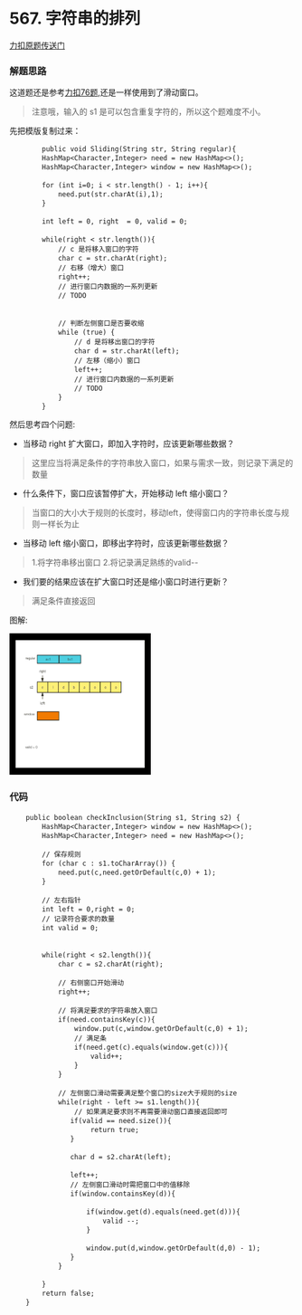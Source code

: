 # 567. 字符串的排列

[力扣原题传送门](https://leetcode-cn.com/problems/permutation-in-string/)

### 解题思路

这道题还是参考[力扣76题](./Q_76.md),还是一样使用到了滑动窗口。

> 注意哦，输入的 s1 是可以包含重复字符的，所以这个题难度不小。

先把模版复制过来：

```
        public void Sliding(String str, String regular){
        HashMap<Character,Integer> need = new HashMap<>();
        HashMap<Character,Integer> window = new HashMap<>();

        for (int i=0; i < str.length() - 1; i++){
            need.put(str.charAt(i),1);
        }

        int left = 0, right  = 0, valid = 0;

        while(right < str.length()){
            // c 是将移入窗口的字符
            char c = str.charAt(right);
            // 右移（增大）窗口
            right++;
            // 进行窗口内数据的一系列更新
            // TODO


            // 判断左侧窗口是否要收缩
            while (true) {
                // d 是将移出窗口的字符
                char d = str.charAt(left);
                // 左移（缩小）窗口
                left++;
                // 进行窗口内数据的一系列更新
                // TODO
            }
        }
```

然后思考四个问题:

* 当移动 right 扩大窗口，即加入字符时，应该更新哪些数据？

> 这里应当将满足条件的字符串放入窗口，如果与需求一致，则记录下满足的数量

* 什么条件下，窗口应该暂停扩大，开始移动 left 缩小窗口？

> 当窗口的大小大于规则的长度时，移动left，使得窗口内的字符串长度与规则一样长为止

* 当移动 left 缩小窗口，即移出字符时，应该更新哪些数据？

> 1.将字符串移出窗口
> 2.将记录满足熟练的valid--

* 我们要的结果应该在扩大窗口时还是缩小窗口时进行更新？

> 满足条件直接返回

图解:

<img src="./resources/Q_567.gif">

### 代码

```
    public boolean checkInclusion(String s1, String s2) {
        HashMap<Character,Integer> window = new HashMap<>();
        HashMap<Character,Integer> need = new HashMap<>();

        // 保存规则
        for (char c : s1.toCharArray()) {
            need.put(c,need.getOrDefault(c,0) + 1);
        }

        // 左右指针
        int left = 0,right = 0;
        // 记录符合要求的数量
        int valid = 0;


        while(right < s2.length()){
            char c = s2.charAt(right);

            // 右侧窗口开始滑动
            right++;

            // 将满足要求的字符串放入窗口
            if(need.containsKey(c)){
                window.put(c,window.getOrDefault(c,0) + 1);
                // 满足条
                if(need.get(c).equals(window.get(c))){
                    valid++;
                }
            }

            // 左侧窗口滑动需要满足整个窗口的size大于规则的size
            while(right - left >= s1.length()){
                // 如果满足要求则不再需要滑动窗口直接返回即可
               if(valid == need.size()){
                    return true;
               }

               char d = s2.charAt(left);

               left++;
               // 左侧窗口滑动时需把窗口中的值移除
               if(window.containsKey(d)){

                   if(window.get(d).equals(need.get(d))){
                       valid --;
                   }

                   window.put(d,window.getOrDefault(d,0) - 1);
               }
            }

        }
        return false;
    }
```
